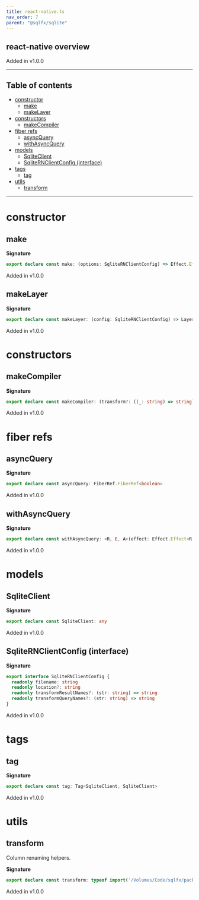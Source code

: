 ```yaml
---
title: react-native.ts
nav_order: 7
parent: "@sqlfx/sqlite"
---
```


## react-native overview

Added in v1.0.0

---

<h2 class="text-delta">Table of contents</h2>

- [constructor](#constructor)
  - [make](#make)
  - [makeLayer](#makelayer)
- [constructors](#constructors)
  - [makeCompiler](#makecompiler)
- [fiber refs](#fiber-refs)
  - [asyncQuery](#asyncquery)
  - [withAsyncQuery](#withasyncquery)
- [models](#models)
  - [SqliteClient](#sqliteclient)
  - [SqliteRNClientConfig (interface)](#sqliternclientconfig-interface)
- [tags](#tags)
  - [tag](#tag)
- [utils](#utils)
  - [transform](#transform)

---

# constructor

## make

**Signature**

```ts
export declare const make: (options: SqliteRNClientConfig) => Effect.Effect<Scope, never, SqliteClient>
```

Added in v1.0.0

## makeLayer

**Signature**

```ts
export declare const makeLayer: (config: SqliteRNClientConfig) => Layer.Layer<never, never, SqliteClient>
```

Added in v1.0.0

# constructors

## makeCompiler

**Signature**

```ts
export declare const makeCompiler: (transform?: ((_: string) => string) | undefined) => Statement.Compiler
```

Added in v1.0.0

# fiber refs

## asyncQuery

**Signature**

```ts
export declare const asyncQuery: FiberRef.FiberRef<boolean>
```

Added in v1.0.0

## withAsyncQuery

**Signature**

```ts
export declare const withAsyncQuery: <R, E, A>(effect: Effect.Effect<R, E, A>) => Effect.Effect<R, E, A>
```

Added in v1.0.0

# models

## SqliteClient

**Signature**

```ts
export declare const SqliteClient: any
```

Added in v1.0.0

## SqliteRNClientConfig (interface)

**Signature**

```ts
export interface SqliteRNClientConfig {
  readonly filename: string
  readonly location?: string
  readonly transformResultNames?: (str: string) => string
  readonly transformQueryNames?: (str: string) => string
}
```

Added in v1.0.0

# tags

## tag

**Signature**

```ts
export declare const tag: Tag<SqliteClient, SqliteClient>
```

Added in v1.0.0

# utils

## transform

Column renaming helpers.

**Signature**

```ts
export declare const transform: typeof import('/Volumes/Code/sqlfx/packages/sql/src/Transform')
```

Added in v1.0.0
